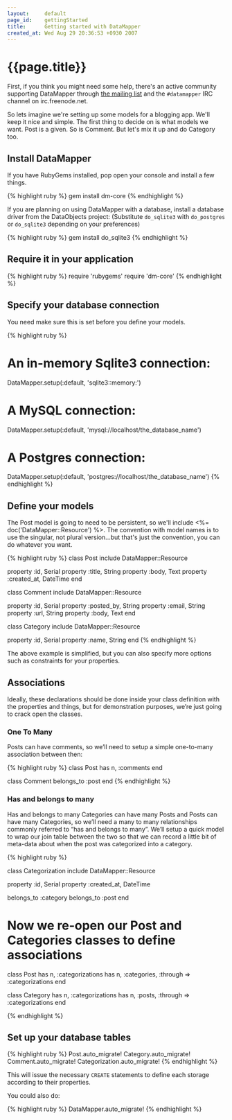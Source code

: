 ```yaml
---
layout:     default
page_id:    gettingStarted
title:      Getting started with DataMapper
created_at: Wed Aug 29 20:36:53 +0930 2007
---
```


{{page.title}}
==============

First, if you think you might need some help, there's an active community
supporting DataMapper through
[the mailing list](http://groups.google.com/group/datamapper) and the `#datamapper` IRC
channel on irc.freenode.net.

So lets imagine we're setting up some models for a blogging app. We'll keep it
nice and simple. The first thing to decide on is what models we want. Post is a
given. So is Comment. But let's mix it up and do Category too.

Install DataMapper
------------------

If you have RubyGems installed, pop open your console and install a few things.

{% highlight ruby %}
gem install dm-core
{% endhighlight %}

If you are planning on using DataMapper with a database, install a database
driver from the DataObjects project: (Substitute `do_sqlite3` with `do_postgres`
or `do_sqlite3` depending on your preferences)

{% highlight ruby %}
gem install do_sqlite3
{% endhighlight %}

Require it in your application
------------------------------

{% highlight ruby %}
require 'rubygems'
require 'dm-core'
{% endhighlight %}

Specify your database connection
--------------------------------

You need make sure this is set before you define your models.

{% highlight ruby %}
  # An in-memory Sqlite3 connection:
  DataMapper.setup(:default, 'sqlite3::memory:')

  # A MySQL connection:
  DataMapper.setup(:default, 'mysql://localhost/the_database_name')

  # A Postgres connection:
  DataMapper.setup(:default, 'postgres://localhost/the_database_name')
{% endhighlight %}

Define your models
------------------

The Post model is going to need to be persistent, so we'll include <%=
doc('DataMapper::Resource') %>. The convention with model names is to use the
singular, not plural version...but that's just the convention, you can do
whatever you want.

{% highlight ruby %}
class Post
  include DataMapper::Resource

  property :id,         Serial
  property :title,      String
  property :body,       Text
  property :created_at, DateTime
end

class Comment
  include DataMapper::Resource

  property :id,         Serial
  property :posted_by,  String
  property :email,      String
  property :url,        String
  property :body,       Text
end

class Category
  include DataMapper::Resource

  property :id,         Serial
  property :name,       String
end
{% endhighlight %}

The above example is simplified, but you can also specify more options such as
constraints for your properties.

Associations
------------

Ideally, these declarations should be done inside your class definition with the
properties and things, but for demonstration purposes, we’re just going to crack
open the classes.

### One To Many

Posts can have comments, so we’ll need to setup a simple one-to-many association
between then:

{% highlight ruby %}
class Post
  has n, :comments
end

class Comment
  belongs_to :post
end
{% endhighlight %}

### Has and belongs to many

Has and belongs to many Categories can have many Posts and Posts can have many
Categories, so we’ll need a many to many relationships commonly referred to “has
and belongs to many”. We’ll setup a quick model to wrap our join table between
the two so that we can record a little bit of meta-data about when the post was
categorized into a category.

{% highlight ruby %}

class Categorization
  include DataMapper::Resource

  property :id,         Serial
  property :created_at, DateTime

  belongs_to :category
  belongs_to :post
end

# Now we re-open our Post and Categories classes to define associations
class Post
  has n, :categorizations
  has n, :categories, :through => :categorizations
end

class Category
  has n, :categorizations
  has n, :posts,      :through => :categorizations
end

{% endhighlight %}

Set up your database tables
---------------------------

{% highlight ruby %}
Post.auto_migrate!
Category.auto_migrate!
Comment.auto_migrate!
Categorization.auto_migrate!
{% endhighlight %}

This will issue the necessary `CREATE` statements to define each storage according
to their properties.

You could also do:

{% highlight ruby %}
DataMapper.auto_migrate!
{% endhighlight %}
